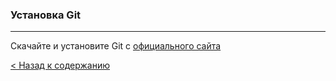 ### Установка Git
***
Скачайте и установите Git с [официального сайта](https://git-scm.com/downloads)

[< Назад к содержанию](./readme.md)